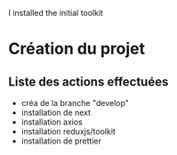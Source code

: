I installed the initial toolkit 
# Création du projet

## Liste des actions effectuées

- créa de la branche "develop"
- installation de next
- installation axios
- installation reduxjs/toolkit
- installation de prettier